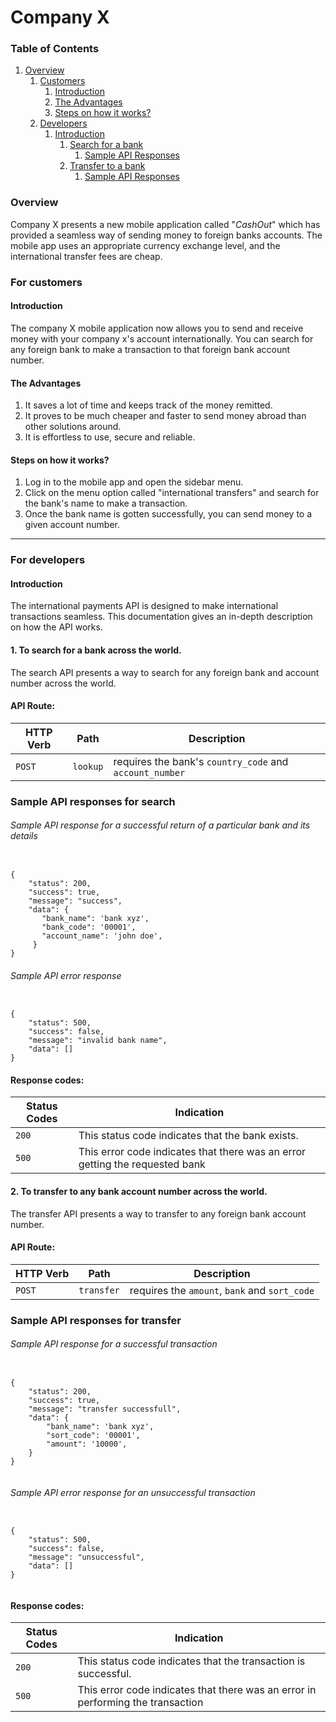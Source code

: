 # Company X

<h3> Table of Contents</h3>

1. [Overview](#overview)
   1. [Customers](#customers)
      1. [Introduction](#customers-introduction)
      2. [The Advantages](#customers-benefits)
      3. [Steps on how it works?](#customers-work)
   3. [Developers](#developers)
      1. [Introduction](#developers-introduction)
         1. [Search for a bank](#search)
            1. [Sample API Responses](#sample-api-search)
         3. [Transfer to a bank](#transfer)
            1. [Sample API Responses](#sample-api-transfer)

### Overview <a name="overview"></a>

Company X presents a new mobile application called "_CashOut_" which has provided a seamless way of sending money to foreign banks accounts. The mobile app uses an appropriate currency exchange level, and the international transfer fees are cheap.

### For customers <a name="customers"></a>

#### Introduction <a name="customers-introduction"></a>

The company X mobile application now allows you to send and receive money with your company x's account internationally. You can search for any foreign bank to make a transaction to that foreign bank account number.

#### The Advantages <a name="customers-benefits"></a>

1. It saves a lot of time and keeps track of the money remitted.
2. It proves to be much cheaper and faster to send money abroad than other solutions around.
3. It is effortless to use, secure and reliable.

#### Steps on how it works? <a name="customers-work"></a>

1. Log in to the mobile app and open the sidebar menu.
2. Click on the menu option called "international transfers" and search for the bank's name to make a transaction.
3. Once the bank name is gotten successfully, you can send money to a given account number.

-----

### For developers <a name="developers"></a>

#### Introduction <a name="developers-introduction"></a>

The international payments API is designed to make international transactions seamless. This documentation gives an in-depth description on how the API works.

#### 1. To search for a bank across the world. <a name="search"></a>

The search API presents a way to search for any foreign bank and account number across the world.

<h4> API Route:  </h4>

| HTTP Verb    | Path         | Description                                                  |
|   ---        | ---          | ------                                                       |
|  `POST`      | `lookup`     | requires the bank's `country_code` and `account_number`      |


<h3> Sample API responses for search </h3> <a name="sample-api-search"></a> 

<h6>Sample API response for a successful return of a particular bank and its details</h6> 

```

{ 
    "status": 200, 
    "success": true, 
    "message": "success", 
    "data": { 
       "bank_name": 'bank xyz', 
       "bank_code": '00001', 
       "account_name": 'john doe', 
     } 
} 

```

<h6>Sample API error response</h6>

```

{ 
    "status": 500, 
    "success": false, 
    "message": "invalid bank name", 
    "data": [] 
} 

```

#### Response codes:

| Status Codes | Indication                                                                      |
|   ---        | ---                                                                             |
|  `200`       | This status code indicates that the bank exists.                                |
|  `500`       | This error code indicates that there was an error getting the requested bank   |


#### 2. To transfer to any bank account number across the world. <a name="transfer"></a>

The transfer API presents a way to transfer to any foreign bank account number.

<h4> API Route:  </h4>

| HTTP Verb    | Path           | Description                                                  |
|   ---        | ---            | ------                                                       |
|  `POST`      | `transfer`     | requires the `amount`, `bank` and `sort_code`     |


<h3> Sample API responses for transfer </h3> <a name="sample-api-transfer"></a> 

<h6>Sample API response for a successful transaction </h6>
  
```

{ 
    "status": 200, 
    "success": true, 
    "message": "transfer successfull", 
    "data": { 
        "bank_name": 'bank xyz', 
        "sort_code": '00001', 
        "amount": '10000', 
    } 
} 
 

```

<h6>Sample API error response for an unsuccessful transaction</h6>

```

{ 
    "status": 500, 
    "success": false, 
    "message": "unsuccessful", 
    "data": [] 
}


```

#### Response codes:

| Status Codes | Indication                                                                        |
|   ---        | ---                                                                               |
|  `200`       | This status code indicates that the transaction is successful.                    |
|  `500`       | This error code indicates that there was an error in performing the transaction  |

